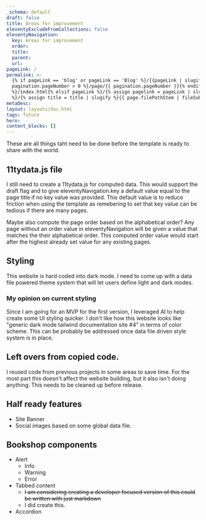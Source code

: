 ```yaml
---
_schema: default
draft: false
title: Areas for improvement
eleventyExcludeFromCollections: false
eleventyNavigation:
  key: Areas for improvement
  order: 
  title:
  parent:
  url:
pageLink: /
permalink: >-
  {% if pageLink == 'blog' or pageLink == 'Blog' %}/{{pageLink | slugify}}{% if
  pagination.pageNumber > 0 %}/page/{{ pagination.pageNumber }}{% endif
  %}/index.html{% elsif pageLink %}/{% assign pagelink = pageLink | slugify %}{{  page.filePathStem | fileSubstringFilter | append: pagelink | downcase }}/index.html{% else
  %}/{% assign title = title | slugify %}{{ page.filePathStem | fileSubstringFilter | append: title | downcase }}/index.html{%endif %}
metaDesc: 
layout: layouts/doc.html
tags: future
hero:
content_blocks: []
---
```

These are all things taht need to be done before the template is ready to share with the world.

## 11tydata.js file
I still need to create a 11tydata.js for computed data. This would support the draft flag and to give eleventyNavigation.key a default value equal to the page title if no key value was provided. This default value is to reduce friction when using the template as remebering to set that key value can be tedious if there are many pages.

Maybe also compute the page order based on the alphabetical order? Any page without an order value in eleventyNavigation will be given a value that matches the their alphabetical order. This computed order value would start after the highest already set value for any existing pages.

## Styling
This website is hard coded into dark mode. I need to come up with a data file powered theme system that will let users define light and dark modes. 

### My opinion on current styling
Since I am going for an MVP for the first version, I leveraged AI to help create some UI styling quicker. I don't like how this website looks like "generic dark mode tailwind documentation site #4" in terms of color scheme. This can be probably be addressed once data file driven style system is in place. 

## Left overs from copied code.
I reused code from previous projects in some areas to save time. For the most part this doesn't affect the website building, but it also isn't doing anything. This needs to be cleaned up before release.

## Half ready features
* Site Banner
* Social images based on some global data file.

## Bookshop components
* Alert
	* Info
	* Warning
	* Error
* Tabbed content 
	* ~~I am considering creating a developer focused version of this could be written with just markdown~~
    * I did create this. 
* Accordion